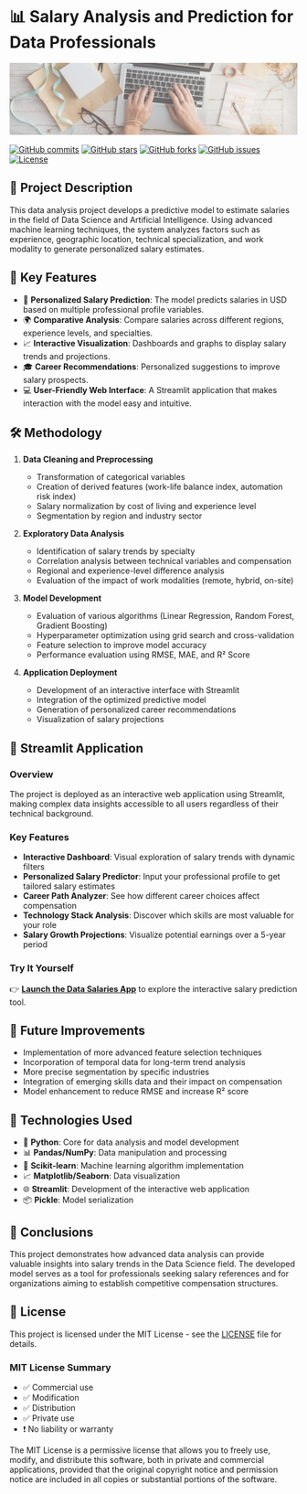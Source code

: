 # 📊 Salary Analysis and Prediction for Data Professionals

![banner](images/banner.png)


[![GitHub commits](https://img.shields.io/github/commit-activity/t/Jotis86/Data-Salaries?label=Total%20Commits)](https://github.com/Jotis86/Data-Salaries/commits/main)
[![GitHub stars](https://img.shields.io/github/stars/Jotis86/Data-Salaries.svg)](https://github.com/Jotis86/Data-Salaries/stargazers)
[![GitHub forks](https://img.shields.io/github/forks/Jotis86/Data-Salaries.svg)](https://github.com/Jotis86/Data-Salaries/network)
[![GitHub issues](https://img.shields.io/github/issues/Jotis86/Data-Salaries.svg)](https://github.com/Jotis86/Data-Salaries/issues)
[![License](https://img.shields.io/badge/license-MIT-blue.svg)](https://opensource.org/licenses/MIT)

## 📝 Project Description
This data analysis project develops a predictive model to estimate salaries in the field of Data Science and Artificial Intelligence. Using advanced machine learning techniques, the system analyzes factors such as experience, geographic location, technical specialization, and work modality to generate personalized salary estimates.

## 🚀 Key Features
- 🎯 **Personalized Salary Prediction**: The model predicts salaries in USD based on multiple professional profile variables.
- 🌍 **Comparative Analysis**: Compare salaries across different regions, experience levels, and specialties.
- 📈 **Interactive Visualization**: Dashboards and graphs to display salary trends and projections.
- 🎓 **Career Recommendations**: Personalized suggestions to improve salary prospects.
- 💻 **User-Friendly Web Interface**: A Streamlit application that makes interaction with the model easy and intuitive.

## 🛠️ Methodology
1. **Data Cleaning and Preprocessing**
   - Transformation of categorical variables
   - Creation of derived features (work-life balance index, automation risk index)
   - Salary normalization by cost of living and experience level
   - Segmentation by region and industry sector

2. **Exploratory Data Analysis**
   - Identification of salary trends by specialty
   - Correlation analysis between technical variables and compensation
   - Regional and experience-level difference analysis
   - Evaluation of the impact of work modalities (remote, hybrid, on-site)

3. **Model Development**
   - Evaluation of various algorithms (Linear Regression, Random Forest, Gradient Boosting)
   - Hyperparameter optimization using grid search and cross-validation
   - Feature selection to improve model accuracy
   - Performance evaluation using RMSE, MAE, and R² Score

4. **Application Deployment**
   - Development of an interactive interface with Streamlit
   - Integration of the optimized predictive model
   - Generation of personalized career recommendations
   - Visualization of salary projections

## 🚀 Streamlit Application

### Overview
The project is deployed as an interactive web application using Streamlit, making complex data insights accessible to all users regardless of their technical background.

### Key Features
- **Interactive Dashboard**: Visual exploration of salary trends with dynamic filters
- **Personalized Salary Predictor**: Input your professional profile to get tailored salary estimates
- **Career Path Analyzer**: See how different career choices affect compensation
- **Technology Stack Analysis**: Discover which skills are most valuable for your role
- **Salary Growth Projections**: Visualize potential earnings over a 5-year period

### Try It Yourself
👉 **[Launch the Data Salaries App](https://data-salaries-app.streamlit.app)** to explore the interactive salary prediction tool.

## 🔮 Future Improvements
- Implementation of more advanced feature selection techniques
- Incorporation of temporal data for long-term trend analysis
- More precise segmentation by specific industries
- Integration of emerging skills data and their impact on compensation
- Model enhancement to reduce RMSE and increase R² score

## 🧰 Technologies Used
- 🐍 **Python**: Core for data analysis and model development
- 📊 **Pandas/NumPy**: Data manipulation and processing
- 🤖 **Scikit-learn**: Machine learning algorithm implementation
- 📈 **Matplotlib/Seaborn**: Data visualization
- 🌐 **Streamlit**: Development of the interactive web application
- 📦 **Pickle**: Model serialization

## 🏁 Conclusions
This project demonstrates how advanced data analysis can provide valuable insights into salary trends in the Data Science field. The developed model serves as a tool for professionals seeking salary references and for organizations aiming to establish competitive compensation structures.

## 📜 License

This project is licensed under the MIT License - see the [LICENSE](LICENSE) file for details.

### MIT License Summary
- ✅ Commercial use
- ✅ Modification
- ✅ Distribution
- ✅ Private use
- ❗ No liability or warranty

The MIT License is a permissive license that allows you to freely use, modify, and distribute this software, both in private and commercial applications, provided that the original copyright notice and permission notice are included in all copies or substantial portions of the software.